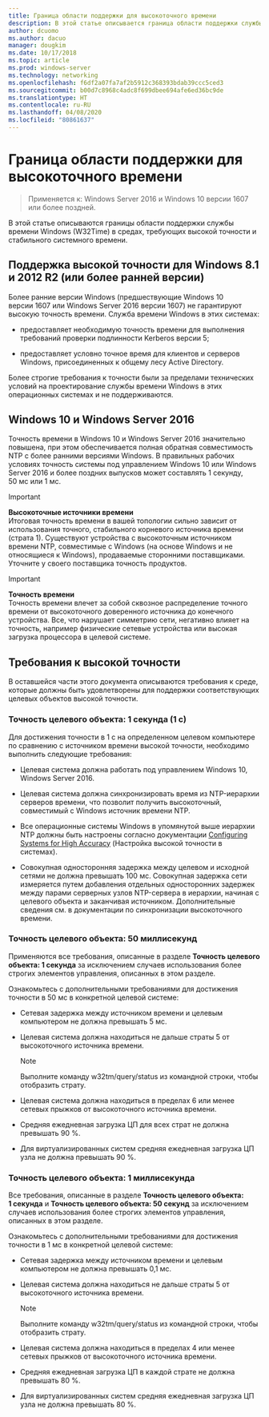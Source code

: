 ```yaml
---
title: Граница области поддержки для высокоточного времени
description: В этой статье описывается граница области поддержки службы времени Windows (W32Time) в средах, требующих высокой точности и стабильного системного времени.
author: dcuomo
ms.author: dacuo
manager: dougkim
ms.date: 10/17/2018
ms.topic: article
ms.prod: windows-server
ms.technology: networking
ms.openlocfilehash: f6df2a07fa7af2b5912c368393bdab39ccc5ced3
ms.sourcegitcommit: b00d7c8968c4adc8f699dbee694afe6ed36bc9de
ms.translationtype: HT
ms.contentlocale: ru-RU
ms.lasthandoff: 04/08/2020
ms.locfileid: "80861637"
---
```

# <a name="support-boundary-for-high-accuracy-time"></a>Граница области поддержки для высокоточного времени

>Применяется к: Windows Server 2016 и Windows 10 версии 1607 или более поздней.

В этой статье описываются границы области поддержки службы времени Windows (W32Time) в средах, требующих высокой точности и стабильного системного времени.

## <a name="high-accuracy-support-for-windows-81-and-2012-r2-or-prior"></a>Поддержка высокой точности для Windows 8.1 и 2012 R2 (или более ранней версии)

Более ранние версии Windows (предшествующие Windows 10 версии 1607 или Windows Server 2016 версии 1607) не гарантируют высокую точность времени. Служба времени Windows в этих системах:

-   предоставляет необходимую точность времени для выполнения требований проверки подлинности Kerberos версии 5;

-   предоставляет условно точное время для клиентов и серверов Windows, присоединенных к общему лесу Active Directory.

Более строгие требования к точности были за пределами технических условий на проектирование службы времени Windows в этих операционных системах и не поддерживаются.

## <a name="windows-10-and-windows-server-2016"></a>Windows 10 и Windows Server 2016

Точность времени в Windows 10 и Windows Server 2016 значительно повышена, при этом обеспечивается полная обратная совместимость NTP с более ранними версиями Windows. В правильных рабочих условиях точность системы под управлением Windows 10 или Windows Server 2016 и более поздних выпусков может составлять 1 секунду, 50 мс или 1 мс.

>[!IMPORTANT]
>**Высокоточные источники времени**<br>
>Итоговая точность времени в вашей топологии сильно зависит от использования точного, стабильного корневого источника времени (страта 1). Существуют устройства с высокоточным источником времени NTP, совместимые с Windows (на основе Windows и не относящиеся к Windows), продаваемые сторонними поставщиками. Уточните у своего поставщика точность продуктов.

>[!IMPORTANT]
>**Точность времени**<br>
>Точность времени влечет за собой сквозное распределение точного времени от высокоточного доверенного источника до конечного устройства. Все, что нарушает симметрию сети, негативно влияет на точность, например физические сетевые устройства или высокая загрузка процессора в целевой системе.

## <a name="high-accuracy-requirements"></a>Требования к высокой точности

В оставшейся части этого документа описываются требования к среде, которые должны быть удовлетворены для поддержки соответствующих целевых объектов высокой точности.

### <a name="target-accuracy-1-second-1s"></a>Точность целевого объекта: 1 секунда (1 с)

Для достижения точности в 1 с на определенном целевом компьютере по сравнению с источником времени высокой точности, необходимо выполнить следующие требования:

-   Целевая система должна работать под управлением Windows 10, Windows Server 2016.

-   Целевая система должна синхронизировать время из NTP-иерархии серверов времени, что позволит получить высокоточный, совместимый с Windows источник времени NTP.

-   Все операционные системы Windows в упомянутой выше иерархии NTP должны быть настроены согласно документации [Configuring Systems for High Accuracy](configuring-systems-for-high-accuracy.md) (Настройка высокой точности в системах).

-   Совокупная односторонняя задержка между целевом и исходной сетями не должна превышать 100 мс. Совокупная задержка сети измеряется путем добавления отдельных односторонних задержек между парами серверных узлов NTP-сервера в иерархии, начиная с целевого объекта и заканчивая источником. Дополнительные сведения см. в документации по синхронизации высокоточного времени.

### <a name="target-accuracy-50-milliseconds"></a>Точность целевого объекта: 50 миллисекунд

Применяются все требования, описанные в разделе **Точность целевого объекта: 1 секунда** за исключением случаев использования более строгих элементов управления, описанных в этом разделе.

Ознакомьтесь с дополнительными требованиями для достижения точности в 50 мс в конкретной целевой системе:

-   Сетевая задержка между источником времени и целевым компьютером не должна превышать 5 мс.

-   Целевая система должна находиться не дальше страты 5 от высокоточного источника времени.

    >[!Note]
    >Выполните команду w32tm/query/status из командной строки, чтобы отобразить страту.

-   Целевая система должна находиться в пределах 6 или менее сетевых прыжков от высокоточного источника времени.

-   Средняя ежедневная загрузка ЦП для всех страт не должна превышать 90 %.

-   Для виртуализированных систем средняя ежедневная загрузка ЦП узла не должна превышать 90 %.

### <a name="target-accuracy-1-millisecond"></a>Точность целевого объекта: 1 миллисекунда

Все требования, описанные в разделе **Точность целевого объекта: 1 секунда** и **Точность целевого объекта: 50 секунд** за исключением случаев использования более строгих элементов управления, описанных в этом разделе.

Ознакомьтесь с дополнительными требованиями для достижения точности в 1 мс в конкретной целевой системе:

-   Сетевая задержка между источником времени и целевым компьютером не должна превышать 0,1 мс.

-   Целевая система должна находиться не дальше страты 5 от высокоточного источника времени.

    >[!Note]
    >Выполните команду w32tm/query/status из командной строки, чтобы отобразить страту.

-   Целевая система должна находиться в пределах 4 или менее сетевых прыжков от высокоточного источника времени.

-   Средняя ежедневная загрузка ЦП в каждой страте не должна превышать 80 %.

-   Для виртуализированных систем средняя ежедневная загрузка ЦП узла не должна превышать 80 %.

